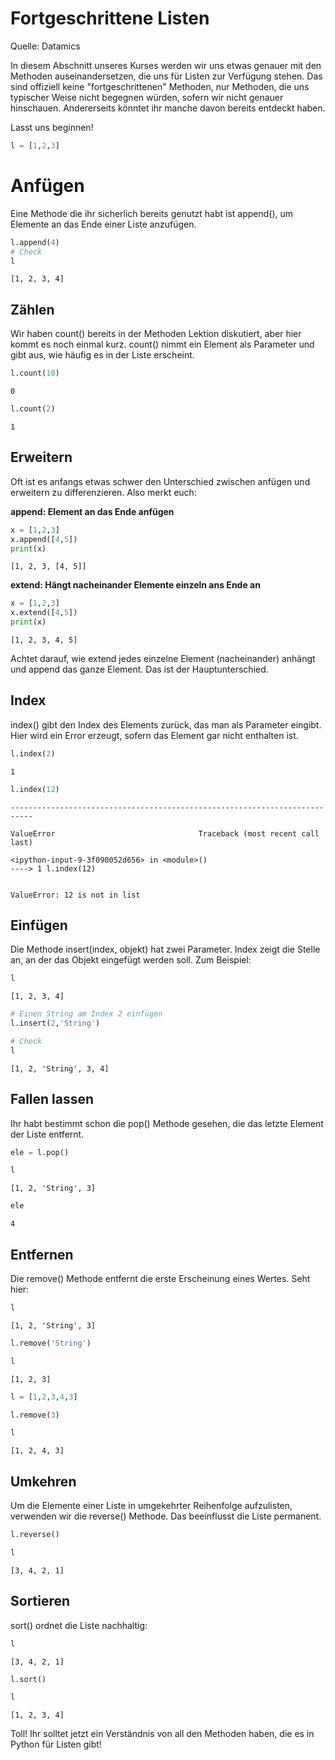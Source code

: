 # Fortgeschrittene Listen

Quelle: Datamics

In diesem Abschnitt unseres Kurses werden wir uns etwas genauer mit den Methoden auseinandersetzen, die uns für Listen zur Verfügung stehen. Das sind offiziell keine "fortgeschrittenen" Methoden, nur Methoden, die uns typischer Weise nicht begegnen würden, sofern wir nicht genauer hinschauen. Andererseits könntet ihr manche davon bereits entdeckt haben.

Lasst uns beginnen!


```python
l = [1,2,3]
```

# Anfügen

Eine Methode die ihr sicherlich bereits genutzt habt ist append(), um Elemente an das Ende einer Liste anzufügen. 


```python
l.append(4)
# Check
l
```




    [1, 2, 3, 4]



## Zählen

Wir haben count() bereits in der Methoden Lektion diskutiert, aber hier kommt es noch einmal kurz. count() nimmt ein Element als Parameter und gibt aus, wie häufig es in der Liste erscheint.


```python
l.count(10)
```




    0




```python
l.count(2)
```




    1



## Erweitern

Oft ist es anfangs etwas schwer den Unterschied zwischen anfügen und erweitern zu differenzieren. Also merkt euch:

<b>append: Element an das Ende anfügen</b>


```python
x = [1,2,3]
x.append([4,5])
print(x)
```

    [1, 2, 3, [4, 5]]


<b>extend: Hängt nacheinander Elemente einzeln ans Ende an</b>


```python
x = [1,2,3]
x.extend([4,5])
print(x)
```

    [1, 2, 3, 4, 5]


Achtet darauf, wie extend jedes einzelne Element (nacheinander) anhängt und append das ganze Element. Das ist der Hauptunterschied.

## Index

index() gibt den Index des Elements zurück, das man als Parameter eingibt. Hier wird ein Error erzeugt, sofern das Element gar nicht enthalten ist.


```python
l.index(2)
```




    1




```python
l.index(12)
```


    ---------------------------------------------------------------------------

    ValueError                                Traceback (most recent call last)

    <ipython-input-9-3f090052d656> in <module>()
    ----> 1 l.index(12)
    

    ValueError: 12 is not in list


## Einfügen

Die Methode insert(index, objekt) hat zwei Parameter. Index zeigt die Stelle an, an der das Objekt eingefügt werden soll. Zum Beispiel:


```python
l
```




    [1, 2, 3, 4]




```python
# Einen String am Index 2 einfügen
l.insert(2,'String')
```


```python
# Check
l
```




    [1, 2, 'String', 3, 4]



## Fallen lassen

Ihr habt bestimmt schon die pop() Methode gesehen, die das letzte Element der Liste entfernt.


```python
ele = l.pop()
```


```python
l
```




    [1, 2, 'String', 3]




```python
ele
```




    4



## Entfernen

Die remove() Methode entfernt die erste Erscheinung eines Wertes. Seht hier:


```python
l
```




    [1, 2, 'String', 3]




```python
l.remove('String')
```


```python
l
```




    [1, 2, 3]




```python
l = [1,2,3,4,3]
```


```python
l.remove(3)
```


```python
l
```




    [1, 2, 4, 3]



## Umkehren

Um die Elemente einer Liste in umgekehrter Reihenfolge aufzulisten, verwenden wir die reverse() Methode. Das beeinflusst die Liste permanent.


```python
l.reverse()
```


```python
l
```




    [3, 4, 2, 1]



## Sortieren

sort() ordnet die Liste nachhaltig:


```python
l
```




    [3, 4, 2, 1]




```python
l.sort()
```


```python
l
```




    [1, 2, 3, 4]



Toll! Ihr solltet jetzt ein Verständnis von all den Methoden haben, die es in Python für Listen gibt!
